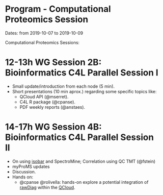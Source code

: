 # Program - Computational Proteomics Session

Dates: from 2019-10-07 to 2019-10-09

Computational Proteomics Sessions: 

# 12-13h WG Session 2B: Bioinformatics C4L Parallel Session I

* Small update/introduction from each node (5 min). 
* Short presentations (10 min aprox.) regarding some specific topics like: 
    * QCloud API (@mserret). 
    * C4L R package (@cpanse).
    * PDF weekly reports (@anstaes). 

# 14-17h WG Session 4B: Bioinformatics C4L Parallel Session II

* On using [isobar](https://github.com/fbreitwieser/isobar) and SpectroMine; Correlation using QC TMT (@fstein)
* myProMS updates
* Discussion. 
* Hands on: 
    * @cpanse @rolivella: hands-on explore a potential integration of [rawDiag](https://github.com/fgcz/rawDiag) within the [QCloud](http://qcloud2.crg.eu).

